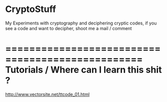# CryptoStuff
My Experiments with cryptography and deciphering cryptic codes, if you see a code and want to decipher, shoot me a mail / comment 

=================================================
    Tutorials / Where can I learn this shit ?
=================================================
http://www.vectorsite.net/ttcode_01.html


